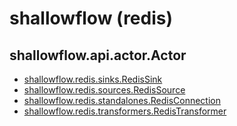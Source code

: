 # shallowflow (redis)

## shallowflow.api.actor.Actor
* [shallowflow.redis.sinks.RedisSink](shallowflow.redis.sinks.RedisSink.md)
* [shallowflow.redis.sources.RedisSource](shallowflow.redis.sources.RedisSource.md)
* [shallowflow.redis.standalones.RedisConnection](shallowflow.redis.standalones.RedisConnection.md)
* [shallowflow.redis.transformers.RedisTransformer](shallowflow.redis.transformers.RedisTransformer.md)
